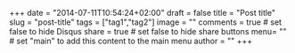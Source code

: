 +++ date = "2014-07-11T10:54:24+02:00" draft = false title = "Post title" slug = "post-title" tags = ["tag1","tag2"] image = "" comments = true	# set false to hide Disqus share = true	# set false to hide share buttons menu= ""	# set "main" to add this content to the main menu author = "" +++